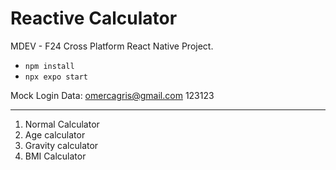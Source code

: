 # Reactive Calculator

MDEV - F24 Cross Platform React Native Project.

- `npm install`
- `npx expo start`

Mock Login Data:
omercagris@gmail.com
123123

---

1. Normal Calculator
2. Age calculator
3. Gravity calculator
4. BMI Calculator
